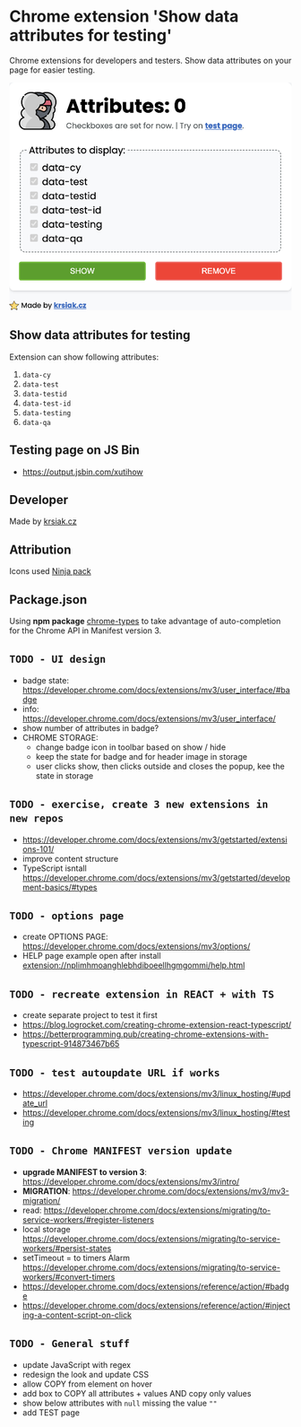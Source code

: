 # Chrome extension 'Show data attributes for testing'

Chrome extensions for developers and testers. Show data attributes on your page for easier testing.

![preview](preview.png)

## Show data attributes for testing

Extension can show following attributes:

1. `data-cy`
2. `data-test`
3. `data-testid`
4. `data-test-id`
5. `data-testing`
6. `data-qa`

## Testing page on JS Bin

- <https://output.jsbin.com/xutihow>

## Developer

Made by [krsiak.cz](https://krsiak.cz/)

## Attribution

Icons used [Ninja pack](https://www.flaticon.com/packs/ninja-11)

## Package.json

Using **npm package** [chrome-types](https://www.npmjs.com/package/chrome-types) to take advantage of auto-completion for the Chrome API in Manifest version 3.

## `TODO - UI design`

- badge state: <https://developer.chrome.com/docs/extensions/mv3/user_interface/#badge>
- info: <https://developer.chrome.com/docs/extensions/mv3/user_interface/>
- show number of attributes in badge?
- CHROME STORAGE:
  - change badge icon in toolbar based on show / hide
  - keep the state for badge and for header image in storage
  - user clicks show, then clicks outside and closes the popup, kee the state in storage

## `TODO - exercise, create 3 new extensions in new repos`

- <https://developer.chrome.com/docs/extensions/mv3/getstarted/extensions-101/>
- improve content structure
- TypeScript isntall <https://developer.chrome.com/docs/extensions/mv3/getstarted/development-basics/#types>

## `TODO - options page`

- create OPTIONS PAGE: <https://developer.chrome.com/docs/extensions/mv3/options/>
- HELP page example open after install <extension://nplimhmoanghlebhdiboeellhgmgommi/help.html>

## `TODO - recreate extension in REACT + with TS`

- create separate project to test it first
- <https://blog.logrocket.com/creating-chrome-extension-react-typescript/>
- <https://betterprogramming.pub/creating-chrome-extensions-with-typescript-914873467b65>

## `TODO - test autoupdate URL if works`

- <https://developer.chrome.com/docs/extensions/mv3/linux_hosting/#update_url>
- <https://developer.chrome.com/docs/extensions/mv3/linux_hosting/#testing>

## `TODO - Chrome MANIFEST version update`

- **upgrade MANIFEST to version 3**: <https://developer.chrome.com/docs/extensions/mv3/intro/>
- **MIGRATION**: <https://developer.chrome.com/docs/extensions/mv3/mv3-migration/>
- read: <https://developer.chrome.com/docs/extensions/migrating/to-service-workers/#register-listeners>
- local storage <https://developer.chrome.com/docs/extensions/migrating/to-service-workers/#persist-states>
- setTimeout = to timers Alarm <https://developer.chrome.com/docs/extensions/migrating/to-service-workers/#convert-timers>
- <https://developer.chrome.com/docs/extensions/reference/action/#badge>
- <https://developer.chrome.com/docs/extensions/reference/action/#injecting-a-content-script-on-click>

## `TODO - General stuff`

- update JavaScript with regex
- redesign the look and update CSS
- allow COPY from element on hover
- add box to COPY all attributes + values AND copy only values
- show below attributes with `null` missing the value `""`
- add TEST page
